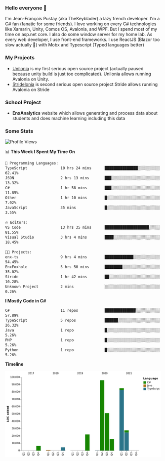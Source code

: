 ### Hello everyone 👋

I'm Jean-François Pustay (aka TheKeyblader) a lazy french developer. I'm a C# fan (fanatic for some friends). I love working on every C# technologies like Xamarin, Unity, Comos OS, Avalonia, and WPF.  But I spend most of my time on asp.net core. I also do some window server for my home lab. As every web developer, I use front-end frameworks. I use ReactJS (Blazor too slow actually 🙂) with Mobx and Typescript (Typed languages better)

### My Projects

* [Unilonia](https://github.com/TheKeyblader/Unilonia) is my first serious open source project (actually paused because unity build is just too complicated).
  Unilonia allows running Avalonia on Unity.
* [Stridelonia](https://github.com/TheKeyblader/Stridelonia) is second serious open source project
  Stride allows running Avalonia on Stride

### School Project

* __EnxAnalytics__ website which allows generating and process data about  students and does machine learning including this data 

### Some Stats

<!--START_SECTION:waka-->
![Profile Views](http://img.shields.io/badge/Profile%20Views-2-blue)

📊 **This Week I Spent My Time On** 

```text
💬 Programming Languages: 
TypeScript               10 hrs 24 mins      ███████████████░░░░░░░░░░   62.41% 
JSON                     2 hrs 13 mins       ███░░░░░░░░░░░░░░░░░░░░░░   13.32% 
C#                       1 hr 58 mins        ███░░░░░░░░░░░░░░░░░░░░░░   11.85% 
Other                    1 hr 10 mins        █░░░░░░░░░░░░░░░░░░░░░░░░   7.02% 
JavaScript               35 mins             █░░░░░░░░░░░░░░░░░░░░░░░░   3.55%

🔥 Editors: 
VS Code                  13 hrs 35 mins      ████████████████████░░░░░   81.55% 
Visual Studio            3 hrs 4 mins        ████░░░░░░░░░░░░░░░░░░░░░   18.45%

🐱‍💻 Projects: 
enx-ts                   9 hrs 4 mins        █████████████░░░░░░░░░░░░   54.45% 
EnxFoxhole               5 hrs 50 mins       ████████░░░░░░░░░░░░░░░░░   35.02% 
Stride                   1 hr 42 mins        ██░░░░░░░░░░░░░░░░░░░░░░░   10.28% 
Unknown Project          2 mins              ░░░░░░░░░░░░░░░░░░░░░░░░░   0.26%

```

**I Mostly Code in C#** 

```text
C#                       11 repos            ██████████████░░░░░░░░░░░   57.89% 
TypeScript               5 repos             ██████░░░░░░░░░░░░░░░░░░░   26.32% 
Java                     1 repo              █░░░░░░░░░░░░░░░░░░░░░░░░   5.26% 
PHP                      1 repo              █░░░░░░░░░░░░░░░░░░░░░░░░   5.26% 
Python                   1 repo              █░░░░░░░░░░░░░░░░░░░░░░░░   5.26%

```


**Timeline**

![Chart not found](https://raw.githubusercontent.com/TheKeyblader/TheKeyblader/main/charts/bar_graph.png) 


<!--END_SECTION:waka-->

<!--
**TheKeyblader/TheKeyblader** is a ✨ _special_ ✨ repository because its `README.md` (this file) appears on your GitHub profile.

Here are some ideas to get you started:

- 🔭 I’m currently working on ...
- 🌱 I’m currently learning ...
- 👯 I’m looking to collaborate on ...
- 🤔 I’m looking for help with ...
- 💬 Ask me about ...
- 📫 How to reach me: ...
- 😄 Pronouns: ...
- ⚡ Fun fact: ...
-->
